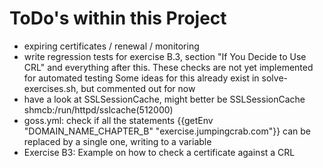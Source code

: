 # ToDo's within this Project

   * expiring certificates / renewal / monitoring
   * write regression tests for exercise B.3, section "If You Decide to Use CRL"
     and everything after this. These checks are not yet implemented for automated testing
     Some ideas for this already exist in solve-exercises.sh, but commented out for now
   * have a look at SSLSessionCache, might better be
     SSLSessionCache         shmcb:/run/httpd/sslcache(512000)
   * goss.yml: check if all the statements
     {{getEnv "DOMAIN_NAME_CHAPTER_B" "exercise.jumpingcrab.com"}}
     can be replaced by a single one, writing to a variable
   * Exercise B3: Example on how to check a certificate against a CRL
